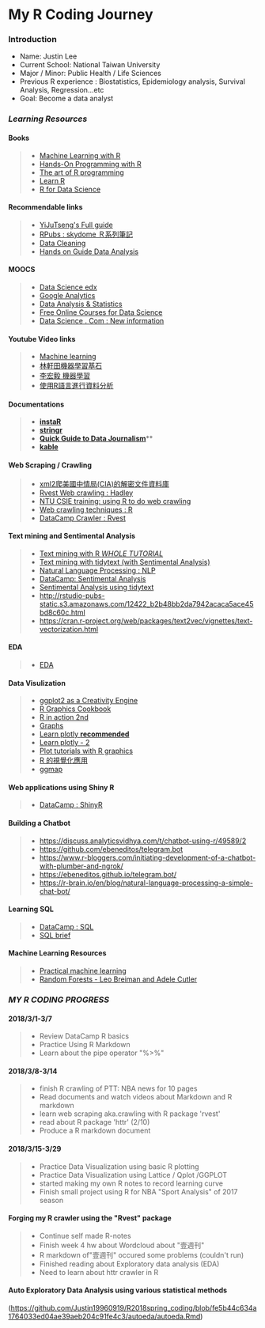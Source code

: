 # My R Coding Journey

### Introduction
- Name: Justin Lee
- Current School: National Taiwan University
- Major / Minor:  Public Health / Life Sciences
- Previous R experience : Biostatistics, Epidemiology analysis, Survival Analysis, Regression...etc
- Goal: Become a data analyst

### _*Learning Resources*_

#### Books 
> * [Machine Learning with R](https://the-eye.eu/public/Books/Programming/Machine%20Learning%20with%20R%20-%20Second%20Edition%20%5BeBook%5D.pdf)
> * [Hands-On Programming with R](http://shop.oreilly.com/product/0636920028574.do)
> * [The art of R programming](http://diytranscriptomics.com/Reading/files/The%20Art%20of%20R%20Programming.pdf)
> * [Learn R](http://shop.oreilly.com/product/0636920028352.do)
> * [R for Data Science](http://r4ds.had.co.nz)


#### Recommendable links
> * [YiJuTseng's Full guide](https://yijutseng.github.io/DataScienceRBook/vis.html#choropleth-map)
> * [RPubs : skydome Ｒ系列筆記](https://rpubs.com/skydome20/Table)
> * [Data Cleaning](https://www.kdnuggets.com/2018/05/packt-tackle-common-data-cleaning-issues-r.html)
> * [Hands on Guide Data Analysis](https://www.analyticsvidhya.com/blog/2016/02/complete-tutorial-learn-data-science-scratch/)


#### MOOCS
> * [Data Science edx](https://www.edx.org/professional-certificate/harvardx-data-science)
> * [Google Analytics](https://analytics.google.com/analytics/academy/)
> * [Data Analysis & Statistics](https://www.edx.org/course/subject/data-analysis-statistics)
> * [Free Online Courses for Data Science](https://www.class-central.com/subject/data-science?session=recent)
> * [Data Science . Com : New information](https://www.datascience.com)


#### Youtube Video links
> * [Machine learning](https://wizardforcel.gitbooks.io/dm-algo-top10/content/k-means.html)
> * [林軒田機器學習基石](https://www.youtube.com/watch?v=nQvpFSMPhr0&list=PLXVfgk9fNX2I7tB6oIINGBmW50rrmFTqf)
> * [李宏毅 機器學習](https://www.youtube.com/playlist?list=PLJV_el3uVTsPy9oCRY30oBPNLCo89yu49)
> * [使用R語言進行資料分析](https://csx.aca.ntu.edu.tw/modules/index.php?csn=055782&default_fun=syllabus&current_lang=chinese)


#### Documentations
> * [**instaR**](https://www.rdocumentation.org/packages/instaR/versions/0.2.4)
> * [**stringr**](https://www.rdocumentation.org/packages/stringr/versions/1.1.0) 
> * [**Quick Guide to Data Journalism**](https://www.datacamp.com/community/blog/data-journalism-guide-tools)**
> * [**kable**](https://www.rdocumentation.org/packages/kableExtra/versions/0.7.0)


#### Web Scraping / Crawling
> * [xml2爬美國中情局(CIA)的解密文件資料庫](https://rpubs.com/skydome20/R-Note13-Web-Crawler-on-CIA-CREST-by-xml2)
> * [Rvest Web crawling : Hadley](https://github.com/hadley/rvest)
> * [NTU CSIE training: using R to do web crawling](https://github.com/yaojenkuo/r-crawler)
> * [Web crawling techniques : R](https://ask.hellobi.com/blog/louwill12/9672) 
> * [DataCamp Crawler : Rvest](https://www.datacamp.com/community/tutorials/r-web-scraping-rvest)


#### Text mining and Sentimental Analysis
> * [Text mining with R _WHOLE TUTORIAL_](https://www.tidytextmining.com)
> * [Text mining with tidytext (with Sentimental Analysis)](https://uc-r.github.io/sentiment_analysis)
> * [Natural Language Processing : NLP](http://web.stanford.edu/class/cs224n/syllabus.html)
> * [DataCamp: Sentimental Analysis](https://www.datacamp.com/community/tutorials/sentiment-analysis-R)
> * [Sentimental Analysis using tidytext](http://jacobsimmering.com/2016/11/15/tidytext/)
> * http://rstudio-pubs-static.s3.amazonaws.com/12422_b2b48bb2da7942acaca5ace45bd8c60c.html
> * https://cran.r-project.org/web/packages/text2vec/vignettes/text-vectorization.html


#### EDA
> * [EDA](http://www.rpubs.com/williamsurles/298945)


#### Data Visulization
> * [ggplot2 as a Creativity Engine](http://johnburnmurdoch.github.io/slides/r-ggplot/#/)
> * [R Graphics Cookbook](http://www.cookbook-r.com/Graphs/)
> * [R in action 2nd](http://kek.ksu.ru/eos/DataMining/1379968983.pdf)
> * [Graphs](http://www.cookbook-r.com/Graphs/)
> * [Learn plotly **recommended**](https://plot.ly/ggplot2/#statistical-charts)
> * [Learn plotly - 2](https://plot.ly/ggplot2/getting-started/)
> * [Plot tutorials with R graphics](http://tutorials.iq.harvard.edu/R/Rgraphics/Rgraphics.html)
> * [R 的視覺化應用](https://www.tipelse.com/article/686868.html)
> * [ggmap](https://blog.gtwang.org/r/r-ggmap-package-spatial-data-visualization/2/)


#### Web applications using Shiny R
> * [DataCamp : ShinyR](https://campus.datacamp.com/courses/building-web-applications-in-r-with-shiny/introduction-and-shiny-basics?ex=1)


#### Building a Chatbot
> * https://discuss.analyticsvidhya.com/t/chatbot-using-r/49589/2
> * https://github.com/ebeneditos/telegram.bot
> * https://www.r-bloggers.com/initiating-development-of-a-chatbot-with-plumber-and-ngrok/
> * https://ebeneditos.github.io/telegram.bot/
> * https://r-brain.io/en/blog/natural-language-processing-a-simple-chat-bot/


#### Learning SQL
> * [DataCamp : SQL](https://www.datacamp.com/courses/intro-to-sql-for-data-science)
> * [SQL brief](https://www.1keydata.com/tw/sql/sqlbetween.html)


#### Machine Learning Resources
> * [Practical machine learning](https://www.coursera.org/learn/practical-machine-learning/lecture/EALzX/predicting-with-trees)
> * [Random Forests - Leo Breiman and Adele Cutler](https://www.stat.berkeley.edu/~breiman/RandomForests/cc_home.htm#intro)

>>
>>
### _*MY R CODING PROGRESS*_

#### 2018/3/1-3/7
> * Review DataCamp R basics
> * Practice Using R Markdown
> * Learn about the pipe operator "%>%"


#### 2018/3/8-3/14
> * finish R crawling of PTT: NBA news for 10 pages
> * Read documents and watch videos about Markdown and R markdown
> * learn web scraping aka.crawling with R package 'rvest'
> * read about R package 'httr' (2/10)
> * Produce a R markdown document


#### 2018/3/15-3/29
> * Practice Data Visualization using basic R plotting
> * Practice Data Visualization using Lattice / Qplot /GGPLOT
> * started making my own R notes to record learning curve 
> * Finish small project using R for NBA "Sport Analysis" of 2017 season


#### Forging my R crawler using the "Rvest" package
> * Continue self made R-notes
> * Finish week 4 hw about Wordcloud about "壹週刊"
> * R markdown of"壹週刊" occured some problems (couldn't run)
> * Finished reading about Exploratory data analysis (EDA)
> * Need to learn about httr crawler in R

#### Auto Exploratory Data Analysis using various statistical methods
(https://github.com/Justin19960919/R2018spring_coding/blob/fe5b44c634a1764033ed04ae39aeb204c91fe4c3/autoeda/autoeda.Rmd)
